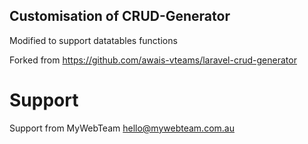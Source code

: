 ## Customisation of CRUD-Generator
Modified to support datatables functions

Forked from https://github.com/awais-vteams/laravel-crud-generator

# Support
Support from MyWebTeam <hello@mywebteam.com.au>
